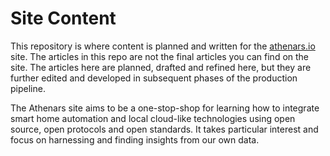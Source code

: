 # Site Content

This repository is where content is planned and written for the [athenars.io](https://athenars.io) site. The articles in this repo are not the final articles you can find on the site. The articles here are planned, drafted and refined here, but they are further edited and developed in subsequent phases of the production pipeline.

The Athenars site aims to be a one-stop-shop for learning how to integrate smart home automation and local cloud-like technologies using open source, open protocols and open standards. It takes particular interest and focus on harnessing and finding insights from our own data.
